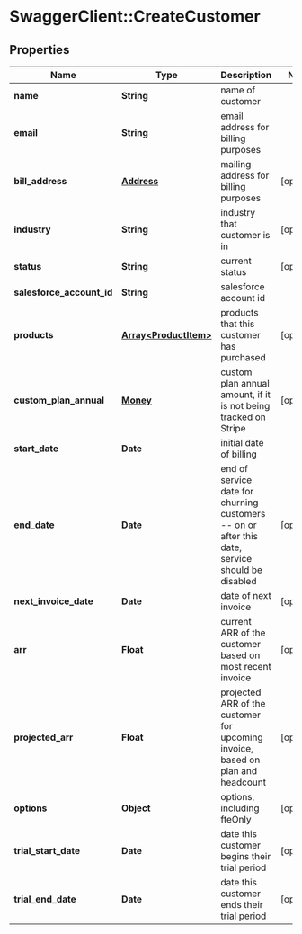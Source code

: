 # SwaggerClient::CreateCustomer

## Properties
Name | Type | Description | Notes
------------ | ------------- | ------------- | -------------
**name** | **String** | name of customer | 
**email** | **String** | email address for billing purposes | 
**bill_address** | [**Address**](Address.md) | mailing address for billing purposes | [optional] 
**industry** | **String** | industry that customer is in | [optional] 
**status** | **String** | current status | [optional] 
**salesforce_account_id** | **String** | salesforce account id | 
**products** | [**Array&lt;ProductItem&gt;**](ProductItem.md) | products that this customer has purchased | [optional] 
**custom_plan_annual** | [**Money**](Money.md) | custom plan annual amount, if it is not being tracked on Stripe | [optional] 
**start_date** | **Date** | initial date of billing | 
**end_date** | **Date** | end of service date for churning customers -- on or after this date, service should be disabled | [optional] 
**next_invoice_date** | **Date** | date of next invoice | [optional] 
**arr** | **Float** | current ARR of the customer based on most recent invoice | [optional] 
**projected_arr** | **Float** | projected ARR of the customer for upcoming invoice, based on plan and headcount | [optional] 
**options** | **Object** | options, including fteOnly | [optional] 
**trial_start_date** | **Date** | date this customer begins their trial period | [optional] 
**trial_end_date** | **Date** | date this customer ends their trial period | [optional] 


